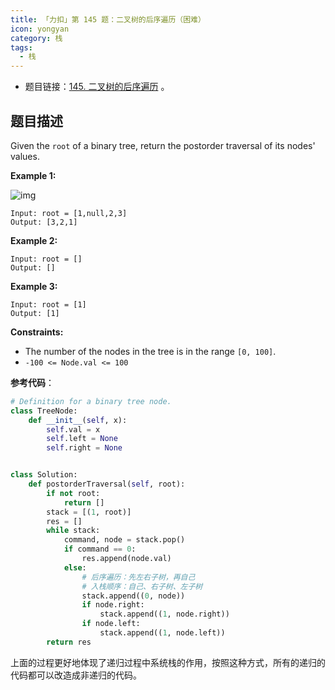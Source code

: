 ```yaml
---
title: 「力扣」第 145 题：二叉树的后序遍历（困难）
icon: yongyan
category: 栈
tags:
  - 栈
---
```


- 题目链接：[145. 二叉树的后序遍历](https://leetcode-cn.com/problems/binary-tree-postorder-traversal/description/) 。

## 题目描述

Given the `root` of a binary tree, return the postorder traversal of its nodes' values.

**Example 1:**

![img](https://assets.leetcode.com/uploads/2020/08/28/pre1.jpg)

```
Input: root = [1,null,2,3]
Output: [3,2,1]
```

**Example 2:**

```
Input: root = []
Output: []
```

**Example 3:**

```
Input: root = [1]
Output: [1]
```

**Constraints:**

- The number of the nodes in the tree is in the range `[0, 100]`.
- `-100 <= Node.val <= 100`

**参考代码**：

```python
# Definition for a binary tree node.
class TreeNode:
    def __init__(self, x):
        self.val = x
        self.left = None
        self.right = None


class Solution:
    def postorderTraversal(self, root):
        if not root:
            return []
        stack = [(1, root)]
        res = []
        while stack:
            command, node = stack.pop()
            if command == 0:
                res.append(node.val)
            else:
                # 后序遍历：先左右子树，再自己
                # 入栈顺序：自己、右子树、左子树
                stack.append((0, node))
                if node.right:
                    stack.append((1, node.right))
                if node.left:
                    stack.append((1, node.left))
        return res
```

上面的过程更好地体现了递归过程中系统栈的作用，按照这种方式，所有的递归的代码都可以改造成非递归的代码。
